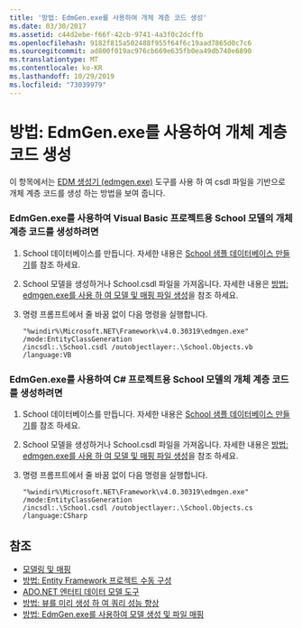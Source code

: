 ```yaml
---
title: '방법: EdmGen.exe를 사용하여 개체 계층 코드 생성'
ms.date: 03/30/2017
ms.assetid: c44d2ebe-f66f-42cb-9741-4a3f0c2dcffb
ms.openlocfilehash: 9182f815a502488f955f64f6c19aad7865d0c7c6
ms.sourcegitcommit: ad800f019ac976cb669e635fb0ea49db740e6890
ms.translationtype: MT
ms.contentlocale: ko-KR
ms.lasthandoff: 10/29/2019
ms.locfileid: "73039979"
---
```

# <a name="how-to-use-edmgenexe-to-generate-object-layer-code"></a>방법: EdmGen.exe를 사용하여 개체 계층 코드 생성
이 항목에서는 [EDM 생성기 (edmgen.exe)](edm-generator-edmgen-exe.md) 도구를 사용 하 여 csdl 파일을 기반으로 개체 계층 코드를 생성 하는 방법을 보여 줍니다.  
  
### <a name="to-generate-object-layer-code-for-the-school-model-for-a-visual-basic-project-using-edmgenexe"></a>EdmGen.exe를 사용하여 Visual Basic 프로젝트용 School 모델의 개체 계층 코드를 생성하려면  
  
1. School 데이터베이스를 만듭니다. 자세한 내용은 [School 샘플 데이터베이스 만들기](https://docs.microsoft.com/previous-versions/dotnet/netframework-4.0/bb399731(v=vs.100))를 참조 하세요.  
  
2. School 모델을 생성하거나 School.csdl 파일을 가져옵니다. 자세한 내용은 [방법: edmgen.exe를 사용 하 여 모델 및 매핑 파일 생성](how-to-use-edmgen-exe-to-generate-the-model-and-mapping-files.md)을 참조 하세요.  
  
3. 명령 프롬프트에서 줄 바꿈 없이 다음 명령을 실행합니다.  
  
    ```console  
    "%windir%\Microsoft.NET\Framework\v4.0.30319\edmgen.exe" /mode:EntityClassGeneration   
    /incsdl:.\School.csdl /outobjectlayer:.\School.Objects.vb /language:VB  
    ```  
  
### <a name="to-generate-object-layer-code-for-the-school-model-for-a-c-project-using-edmgenexe"></a>EdmGen.exe를 사용하여 C# 프로젝트용 School 모델의 개체 계층 코드를 생성하려면  
  
1. School 데이터베이스를 만듭니다. 자세한 내용은 [School 샘플 데이터베이스 만들기](https://docs.microsoft.com/previous-versions/dotnet/netframework-4.0/bb399731(v=vs.100))를 참조 하세요.  
  
2. School 모델을 생성하거나 School.csdl 파일을 가져옵니다. 자세한 내용은 [방법: edmgen.exe를 사용 하 여 모델 및 매핑 파일 생성](how-to-use-edmgen-exe-to-generate-the-model-and-mapping-files.md)을 참조 하세요.  
  
3. 명령 프롬프트에서 줄 바꿈 없이 다음 명령을 실행합니다.  
  
    ```console  
    "%windir%\Microsoft.NET\Framework\v4.0.30319\edmgen.exe" /mode:EntityClassGeneration   
    /incsdl:.\School.csdl /outobjectlayer:.\School.Objects.cs /language:CSharp  
    ```  
  
## <a name="see-also"></a>참조

- [모델링 및 매핑](modeling-and-mapping.md)
- [방법: Entity Framework 프로젝트 수동 구성](https://docs.microsoft.com/previous-versions/dotnet/netframework-4.0/bb738546(v=vs.100))
- [ADO.NET 엔터티 데이터 모델 도구](https://docs.microsoft.com/previous-versions/dotnet/netframework-4.0/bb399249(v=vs.100))
- [방법: 뷰를 미리 생성 하 여 쿼리 성능 향상](https://docs.microsoft.com/previous-versions/dotnet/netframework-4.0/bb896240(v=vs.100))
- [방법: EdmGen.exe를 사용하여 모델 생성 및 파일 매핑](how-to-use-edmgen-exe-to-generate-the-model-and-mapping-files.md)
